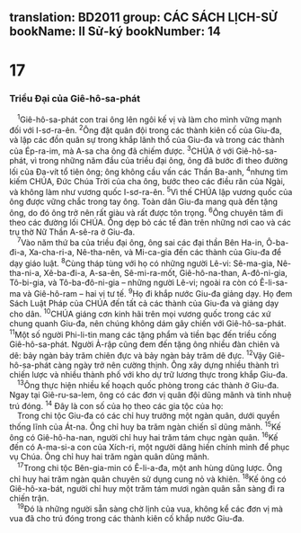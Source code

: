 translation: BD2011
group: CÁC SÁCH LỊCH-SỬ
bookName: II Sử-ký 
bookNumber: 14
-------

<div class="title"><h1>17</h1><h3>Triều Ðại của Giê-hô-sa-phát</h3></div>
<span class="verse 2su_17_1"> <sup>1</sup>Giê-hô-sa-phát con trai ông lên ngôi kế vị và làm cho mình vững mạnh đối với I-sơ-ra-ên. </span>
<span class="verse 2su_17_2"><sup>2</sup>Ông đặt quân đội trong các thành kiên cố của Giu-đa, và lập các đồn quân sự trong khắp lãnh thổ của Giu-đa và trong các thành của Ép-ra-im, mà A-sa cha ông đã chiếm được. </span>
<span class="verse 2su_17_3"><sup>3</sup>CHÚA ở với Giê-hô-sa-phát, vì trong những năm đầu của triều đại ông, ông đã bước đi theo đường lối của Ða-vít tổ tiên ông; ông không cầu vấn các Thần Ba-anh, </span>
<span class="verse 2su_17_4"><sup>4</sup>nhưng tìm kiếm CHÚA, Ðức Chúa Trời của cha ông, bước theo các điều răn của Ngài, và không làm như vương quốc I-sơ-ra-ên. </span>
<span class="verse 2su_17_5"><sup>5</sup>Vì thế CHÚA lập vương quốc của ông được vững chắc trong tay ông. Toàn dân Giu-đa mang quà đến tặng ông, do đó ông trở nên rất giàu và rất được tôn trọng. </span>
<span class="verse 2su_17_6"><sup>6</sup>Ông chuyên tâm đi theo các đường lối CHÚA. Ông dẹp bỏ các tế đàn trên những nơi cao và các trụ thờ Nữ Thần A-sê-ra ở Giu-đa.<br/></span>
<span class="verse 2su_17_7"> <sup>7</sup>Vào năm thứ ba của triều đại ông, ông sai các đại thần Bên Ha-in, Ô-ba-đi-a, Xa-cha-ri-a, Nê-tha-nên, và Mi-ca-gia đến các thành của Giu-đa để dạy giáo luật. </span>
<span class="verse 2su_17_8"><sup>8</sup>Cùng tháp tùng với họ có những người Lê-vi: Sê-ma-gia, Nê-tha-ni-a, Xê-ba-đi-a, A-sa-ên, Sê-mi-ra-mốt, Giê-hô-na-than, A-đô-ni-gia, Tô-bi-gia, và Tô-ba-đô-ni-gia – những người Lê-vi; ngoài ra còn có Ê-li-sa-ma và Giê-hô-ram – hai vị tư tế. </span>
<span class="verse 2su_17_9"><sup>9</sup>Họ đi khắp nước Giu-đa giảng dạy. Họ đem Sách Luật Pháp của CHÚA đến tất cả các thành của Giu-đa và giảng dạy cho dân. </span>
<span class="verse 2su_17_10"><sup>10</sup>CHÚA giáng cơn kinh hãi trên mọi vương quốc trong các xứ chung quanh Giu-đa, nên chúng không dám gây chiến với Giê-hô-sa-phát. </span>
<span class="verse 2su_17_11"><sup>11</sup>Một số người Phi-li-tin mang các tặng phẩm và tiền bạc đến triều cống Giê-hô-sa-phát. Người Ả-rập cũng đem đến tặng ông nhiều đàn chiên và dê: bảy ngàn bảy trăm chiên đực và bảy ngàn bảy trăm dê đực. </span>
<span class="verse 2su_17_12"><sup>12</sup>Vậy Giê-hô-sa-phát càng ngày trở nên cường thịnh. Ông xây dựng nhiều thành trì chiến lược và nhiều thành phố với kho dự trữ lương thực trong khắp Giu-đa.<br/></span>
<span class="verse 2su_17_13"> <sup>13</sup>Ông thực hiện nhiều kế hoạch quốc phòng trong các thành ở Giu-đa. Ngay tại Giê-ru-sa-lem, ông có các đơn vị quân đội dũng mãnh và tinh nhuệ trú đóng. </span>
<span class="verse 2su_17_14"><sup>14</sup> Ðây là con số của họ theo các gia tộc của họ:<br/> Trong chi tộc Giu-đa có các chỉ huy trưởng một ngàn quân, dưới quyền thống lĩnh của Át-na. Ông chỉ huy ba trăm ngàn chiến sĩ dũng mãnh. </span>
<span class="verse 2su_17_15"><sup>15</sup>Kế ông có Giê-hô-ha-nan, người chỉ huy hai trăm tám chục ngàn quân. </span>
<span class="verse 2su_17_16"><sup>16</sup>Kế đến có A-ma-si-a con của Xích-ri, một người dâng hiến chính mình để phục vụ Chúa. Ông chỉ huy hai trăm ngàn quân dũng mãnh.<br/></span>
<span class="verse 2su_17_17"> <sup>17</sup>Trong chi tộc Bên-gia-min có Ê-li-a-đa, một anh hùng dũng lược. Ông chỉ huy hai trăm ngàn quân chuyên sử dụng cung nỏ và khiên. </span>
<span class="verse 2su_17_18"><sup>18</sup>Kế ông có Giê-hô-xa-bát, người chỉ huy một trăm tám mươi ngàn quân sẵn sàng đi ra chiến trận.<br/></span>
<span class="verse 2su_17_19"> <sup>19</sup>Ðó là những người sẵn sàng chờ lịnh của vua, không kể các đơn vị mà vua đã cho trú đóng trong các thành kiên cố khắp nước Giu-đa.<br/></span>
